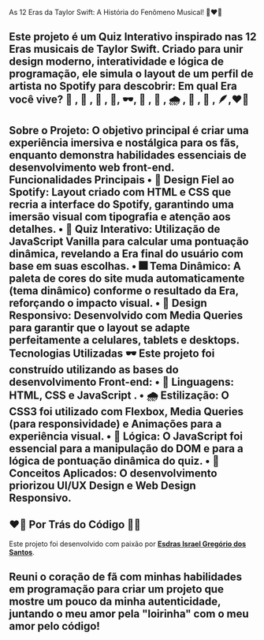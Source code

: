 As 12 Eras da Taylor Swift: A História do Fenômeno Musical! 🎸❤️‍🔥

 ##  Este projeto é um Quiz Interativo inspirado nas 12 Eras musicais de Taylor Swift. Criado para unir design moderno, interatividade e lógica de programação, ele simula o layout de um perfil de artista no Spotify para descobrir: Em qual Era você vive? 🦋 , 🫶 , 🫶  , 🧣, 🕶️, 🐍 , 💌 , 🌧️ , 🥂 , 🌙 , 🪶,❤️‍🔥
  Sobre o Projeto:
O objetivo principal é criar uma experiência imersiva e nostálgica para os fãs, enquanto demonstra habilidades essenciais de desenvolvimento web front-end.
 Funcionalidades Principais
• 🦋 Design Fiel ao Spotify: Layout criado com HTML e CSS que recria a interface do Spotify, garantindo uma imersão visual com tipografia e atenção aos detalhes.
• 🫶 Quiz Interativo: Utilização de JavaScript Vanilla para calcular uma pontuação dinâmica, revelando a Era final do usuário com base em suas escolhas.
• 🎆 Tema Dinâmico: A paleta de cores do site muda automaticamente (tema dinâmico) conforme o resultado da Era, reforçando o impacto visual.
• 🧣 Design Responsivo: Desenvolvido com Media Queries para garantir que o layout se adapte perfeitamente a celulares, tablets e desktops.
 Tecnologias Utilizadas 🕶️
Este projeto foi construído utilizando as bases do desenvolvimento Front-end:
• 💌 Linguagens: HTML, CSS e JavaScript .
• 🌧️ Estilização: O CSS3 foi utilizado com Flexbox, Media Queries (para responsividade) e Animações para a experiência visual.
• 🥂 Lógica: O JavaScript foi essencial para a manipulação do DOM e para a lógica de pontuação dinâmica do quiz.
• 🌙 Conceitos Aplicados: O desenvolvimento priorizou UI/UX Design e Web Design Responsivo.
---

## ❤️‍🔥 Por Trás do Código 👨‍💻

Este projeto foi desenvolvido com paixão por **[Esdras Israel Gregório dos Santos](https://github.com/esdras811)**.

Reuni o **coração de fã** com minhas **habilidades em programação** para criar um projeto que mostre um pouco da minha autenticidade, juntando o meu amor pela "loirinha" com o meu amor pelo código!
---
